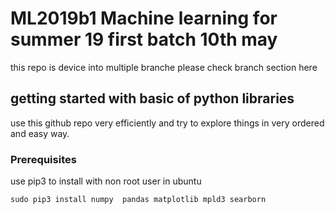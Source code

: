 # ML2019b1 Machine learning for summer 19 first batch 10th may
this repo is device into multiple branche please check branch section here

##  getting  started  with basic of python libraries
use this github repo very efficiently and try to explore things in very ordered and easy way.

###  Prerequisites 
use pip3  to install with non root user in ubuntu 
```
sudo pip3 install numpy  pandas matplotlib mpld3 searborn
``` 
